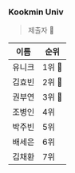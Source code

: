 ### Kookmin Univ
> 제출자 🐙

| 이름 | 순위 |
|------|------|
| 유니크 | 1위 🥇|
| 김효빈 | 2위 🥈 |
| 권부연 | 3위 🥉 |
| 조병인 | 4위 |
| 박주빈 | 5위 |
| 배세은 | 6위 |
| 김채환 | 7위 |
